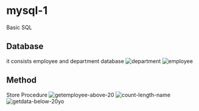 # mysql-1
Basic SQL

## Database
it consists employee and department database
![department](https://user-images.githubusercontent.com/39481606/98437064-0d3a8900-2112-11eb-8a3a-97fbfd45665c.PNG)
![employee](https://user-images.githubusercontent.com/39481606/98437081-33f8bf80-2112-11eb-99b8-963942c2aa89.PNG)

## Method
Store Procedure
![getemployee-above-20](https://user-images.githubusercontent.com/39481606/98437177-d0bb5d00-2112-11eb-8fcc-b7a4a6fa289c.PNG)
![count-length-name](https://user-images.githubusercontent.com/39481606/98437178-d2852080-2112-11eb-9ca5-9de83dc2d04f.PNG)
![getdata-below-20yo](https://user-images.githubusercontent.com/39481606/98437179-d2852080-2112-11eb-908f-05c85e5851a3.PNG)
